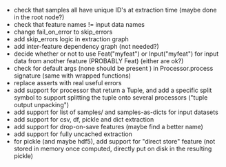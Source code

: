 
* check that samples all have unique ID's at extraction time (maybe done in the root node?)
* check that feature names != input data names
* change fail_on_error to skip_errors
* add skip_errors logic in extraction graph
* add inter-feature dependency graph (not needed?)
* decide whether or not to use Feat("myfeat") or Input("myfeat") for input
  data from another feature (PROBABLY Feat) (either are ok?)
* check for default args (none should be present ) in Processor.process signature (same with wrapped functions)
* replace asserts with real useful errors
* add support for processor that return a Tuple, and add a specific split symbol
  to support splitting the tuple onto several processors ("tuple output unpacking")
* add support for list of samples/ and samples-as-dicts for input datasets
* add support for csv, df, pickle and dict extraction
* add support for drop-on-save features (maybe find a better name)
* add support for fully uncached extraction
* for pickle (and maybe hdf5), add support for "direct store" feature (not stored in memory once computed, 
  directly put on disk in the resulting pickle)